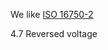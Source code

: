 
We like [ISO 16750-2](https://github.com/rusefi/rusefi_documentation/blob/master/PDFs/ISO-16750-2-2010.pdf)

4.7 Reversed voltage

